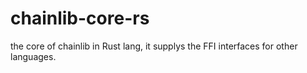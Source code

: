 # chainlib-core-rs
the core of chainlib in Rust lang, it supplys the  FFI interfaces for other languages.

